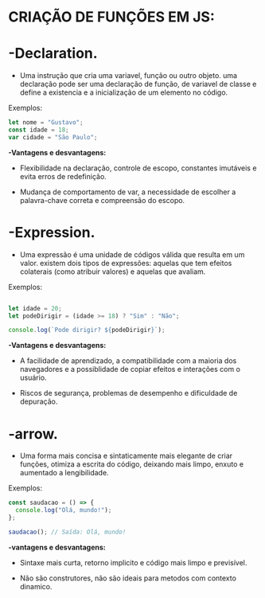 # CRIAÇÃO DE FUNÇÕES EM JS:

# -Declaration.

* Uma instrução que cria uma variavel, função ou outro objeto. uma declaração pode ser uma declaração de função, de variavel de classe e define a existencia e a inicialização de um elemento no código.

Exemplos: 

```js
let nome = "Gustavo";
const idade = 18;
var cidade = "São Paulo";

````

**-Vantagens e desvantagens:**

* Flexibilidade na declaração, controle de escopo, constantes imutáveis e evita erros de redefinição.

* Mudança de comportamento de var, a necessidade de escolher a palavra-chave correta e compreensão do escopo.

 # -Expression.

* Uma expressão é uma unidade de códigos válida que resulta em um valor. existem dois tipos de expressões: aquelas que tem efeitos colaterais (como atribuir valores) e aquelas que avaliam.

 Exemplos: 
 
```js

let idade = 20;
let podeDirigir = (idade >= 18) ? "Sim" : "Não";

console.log(`Pode dirigir? ${podeDirigir}`);


```

 **-Vantagens e desvantagens:**

* A facilidade de aprendizado, a compatibilidade com a maioria dos navegadores e a possiblidade de copiar efeitos e interações com o usuário.

* Riscos de segurança, problemas de desempenho e dificuldade de depuração.

 # -arrow.

* Uma forma mais concisa e sintaticamente mais elegante de criar funções, otimiza a escrita do código, deixando mais limpo, enxuto e aumentado a lengibilidade.

Exemplos:

```js
const saudacao = () => {
  console.log("Olá, mundo!");
};

saudacao(); // Saída: Olá, mundo!

````

**-vantagens e desvantagens:**

* Sintaxe mais curta, retorno implicito e código mais limpo e previsível.

* Não são construtores, não são ideais para metodos com contexto dinamico.
